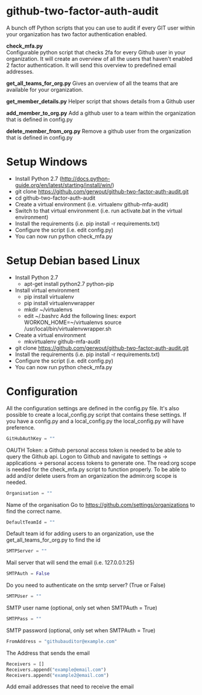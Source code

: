 github-two-factor-auth-audit
============================
A bunch off Python scripts that you can use to audit if every GIT user within your organization has two factor authentication enabled.

**check_mfa.py**    
Configurable python script that checks 2fa for every Github user in your organization.
It will create an overview of all the users that haven't enabled 2 factor authentication.
It will send this overview to predefined email addresses.

**get_all_teams_for_org.py**
Gives an overview of all the teams that are available for your organization.

**get_member_details.py**
Helper script that shows details from a Github user

**add_member_to_org.py**
Add a github user to a team within the organization that is defined in config.py

**delete_member_from_org.py**
Remove a github user from the organization that is defined in config.py

Setup Windows
=============
- Install Python 2.7 (http://docs.python-guide.org/en/latest/starting/install/win/)
- git clone https://github.com/gerwout/github-two-factor-auth-audit.git
- cd github-two-factor-auth-audit
- Create a virtual environment (i.e. virtualenv github-mfa-audit)
- Switch to that virtual environment (i.e. run activate.bat in the virtual environment)
- Install the requirements (i.e. pip install -r requirements.txt)
- Configure the script (i.e. edit config.py)
- You can now run python check_mfa.py

Setup Debian based Linux
========================
- Install Python 2.7
    -   apt-get install python2.7 python-pip
- Install virtual environment
    -   pip install virtualenv
    -   pip install virtualenvwrapper
    -   mkdir ~/virtualenvs
    -   edit ~/.bashrc
    Add the following lines:
    export WORKON_HOME=~/virtualenvs
    source /usr/local/bin/virtualenvwrapper.sh
- Create a virtual environment
    - mkvirtualenv github-mfa-audit
- git clone https://github.com/gerwout/github-two-factor-auth-audit.git
- Install the requirements (i.e. pip install -r requirements.txt)
- Configure the script (i.e. edit config.py)
- You can now run python check_mfa.py

Configuration
=============
All the configuration settings are defined in the config.py file.
It's also possible to create a local_config.py script that contains these settings. If you have a config.py and a local_config.py the local_config.py will have preference.

```python
GitHubAuthKey = ""
```
OAUTH Token: a Github personal access token is needed to be able to query the Github api.
Logon to Github and navigate to settings -> applications -> personal access tokens to generate one.
The read:org scope is needed for the check_mfa.py script to function properly.
To be able to add and/or delete users from an organization the admin:org scope is needed.

```python
Organisation = "" 
```
Name of the organisation 
Go to https://github.com/settings/organizations to find the correct name.

```python
DefaultTeamId = "" 
```
Default team id for adding users to an organization, use the get_all_teams_for_org.py to find the id

```python
SMTPServer = "" 
```
Mail server that will send the email (i.e. 127.0.0.1:25)

```python
SMTPAuth = False
```
Do you need to authenticate on the smtp server? (True or False)

```python
SMTPUser = ""
```
SMTP user name (optional, only set when SMTPAuth = True)

```python
SMTPPass = ""
```
SMTP password (optional, only set when SMTPAuth = True)

```python
FromAddress = "githubauditor@example.com"
```
The Address that sends the email

```python
Receivers = []
Receivers.append("example@email.com")
Receivers.append("example2@email.com")
```
Add email addresses that need to receive the email